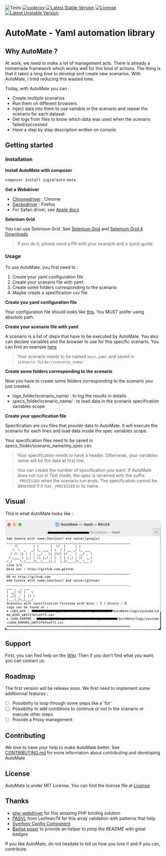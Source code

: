 ![Tests](https://github.com/JuGid/AutoMate/workflows/Tests/badge.svg) [![codecov](https://codecov.io/gh/JuGid/AutoMate/branch/master/graph/badge.svg?token=JK9IA306US)](https://codecov.io/gh/JuGid/AutoMate) [![Latest Stable Version](https://poser.pugx.org/jugid/auto-mate/v)](//packagist.org/packages/jugid/auto-mate) [![License](https://poser.pugx.org/jugid/auto-mate/license)](//packagist.org/packages/jugid/auto-mate) [![Latest Unstable Version](https://poser.pugx.org/jugid/auto-mate/v/unstable)](//packagist.org/packages/jugid/auto-mate)


# AutoMate - Yaml automation library

## Why AutoMate ?

At work, we need to make a lot of management acts. There is already a homemade framework which works well for this kind of actions. The thing is that it takes a long time to develop and create new scenarios. With AutoMate, I tried reducing this wasted time.

Today, with AutoMate you can :
- Create multiple scenarios
- Run them on different browsers
- Inject data into them to use variable in the scenario and repeat the scenario for each dataset
- Get logs from files to know which data was used when the scenario failed/successed
- Have a step by step description written on console

## Getting started

### Installation 

**Install AutoMate with composer**

```sh
composer install jugid/auto-mate
```

**Get a Webdriver**

 - [Chromedriver](https://sites.google.com/a/chromium.org/chromedriver/downloads) : Chrome
 - [Geckodriver](https://github.com/mozilla/geckodriver/tree/v0.29.0) : Firefox
 - For Safari driver, see [Apple docs](https://developer.apple.com/documentation/webkit/testing_with_webdriver_in_safari)

**Selenium Grid**

You can use Selenium Grid. See [Selenium Grid](https://www.selenium.dev/documentation/en/grid/) and [Selenium Grid 4 Downloads](https://www.selenium.dev/downloads/)

> If you do it, please send a PR with your example and a quick guide.

### Usage

To use AutoMate, you first need to :

1. Create your yaml configuration file
2. Create your scenario file with yaml
3. Create some folders corresponding to the scenario
4. Maybe create a specification csv file

**Create you yaml configuration file**

Your configuration file should looks like [this](config/default-config.yaml). You MUST prefer using absolute path.

**Create your scenario file with yaml**

A scenario is a list of steps that have to be executed by AutoMate. You also can declare variables and the browser to use for this specific scenario. You can find an example [here](example/scenario)

> Your scenario needs to be named `main.yaml` and saved in `scenario_folder/scenario_name/`

**Create some folders corresponding to the scenario**

Now you have to create some folders corresponding to the scenario you just created.

* logs_folder/scenario_name/ : to log the results in details
* specs_folder/scenario_name/ : to load data in the scenario specification variables scope

**Create your specification file**

Specification are csv files that provide data to AutoMate. It will execute the scenario for each lines and load data inside the spec variables scope.

Your specification files need to be saved in specs_folder/scenario_name/my_spec.csv.

> Your specification needs to have a header. Otherwise, your variables name will be the data at first line.

> You can create the number of specification you want. If AutoMate does not run in Test mode, the spec is renamed with the suffix `_PROCESSED` when the scenario run ends. The specification cannot be detected if it has `_PROCESSED` in its name.

## Visual

This is what AutoMate looks like :

![AutoMate Screenshot](https://github.com/JuGid/AutoMate/blob/master/docs/images/screen_automate.png)

## Support

First, you can find help on the [Wiki](https://github.com/JuGid/AutoMate/wiki). Then if you don't find what you want, you can contact us.

## Roadmap

The first version will be release soon. We first need to implement some additionnal features :

- [ ] Possibility to loop through some steps like a 'for'
- [ ] Possibility to add conditions to continue or not in the scenario or execute other steps
- [ ] Provide a Proxy management

## Contributing

We love to have your help to make AutoMate better. 
See [CONTRIBUTING.md](.github/CONTRIBUTING.md) for more information about contributing and developing AutoMate

## License

AutoMate is under MIT License. You can find the license file at [License](LICENSE). 

## Thanks

 - [php-webdriver](https://github.com/php-webdriver/php-webdriver) for this amazing PHP binding solution
 - [PASVL](https://github.com/lezhnev74/pasvl) from Lezhnev74 for this array validation with patterns that help
 - [Symfony Config Component](https://github.com/symfony/config)
 - [Badge poser](https://poser.pugx.org) to provide an helper to pimp the README with great badges

 If you like AutoMate, do not hesitate to tell us how you love it and if you can, contribute.
